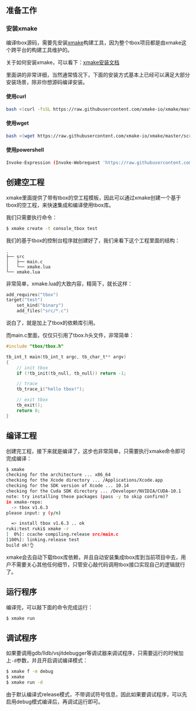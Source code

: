 
## 准备工作

### 安装xmake

编译tbox源码，需要先安装[xmake](https://github.com/xmake-io/xmake)构建工具，因为整个tbox项目都是由xmake这个跨平台的构建工具维护的。

关于如何安装xmake，可以看下：[xmake安装文档](https://xmake.io/#/zh-cn/guide/installation)

里面讲的非常详细，当然通常情况下，下面的安装方式基本上已经可以满足大部分安装场景，除非你想源码编译安装。

#### 使用curl

```bash
bash <(curl -fsSL https://raw.githubusercontent.com/xmake-io/xmake/master/scripts/get.sh)
```

#### 使用wget

```bash
bash <(wget https://raw.githubusercontent.com/xmake-io/xmake/master/scripts/get.sh -O -)
```

#### 使用powershell

```bash
Invoke-Expression (Invoke-Webrequest 'https://raw.githubusercontent.com/xmake-io/xmake/master/scripts/get.ps1' -UseBasicParsing).Content
```

## 创建空工程

xmake里面提供了带有tbox的空工程模板，因此可以通过xmake创建一个基于tbox的空工程，来快速集成和编译使用tbox库。

我们只需要执行命令：

```bash
$ xmake create -t console_tbox test
```

我们的基于tbox的控制台程序就创建好了，我们来看下这个工程里面的结构：

```
.
├── src
│   ├── main.c
│   └── xmake.lua
└── xmake.lua
```

非常简单，xmake.lua的大致内容，精简下，就长这样：

```lua
add_requires("tbox")
target("test")
    set_kind("binary")
    add_files("src/*.c")
```

说白了，就是加上了tbox的依赖库引用。

而main.c里面，仅仅只引用了tbox.h头文件，非常简单：

```c
#include "tbox/tbox.h"

tb_int_t main(tb_int_t argc, tb_char_t** argv)
{
    // init tbox
    if (!tb_init(tb_null, tb_null)) return -1;

    // trace
    tb_trace_i("hello tbox!");

    // exit tbox
    tb_exit();
    return 0;
}
```

## 编译工程

创建完工程，接下来就是编译了，这步也非常简单，只需要执行xmake命令即可完成编译：

```bash
$ xmake
checking for the architecture ... x86_64
checking for the Xcode directory ... /Applications/Xcode.app
checking for the SDK version of Xcode ... 10.14
checking for the Cuda SDK directory ... /Developer/NVIDIA/CUDA-10.1
note: try installing these packages (pass -y to skip confirm)?
in xmake-repo:
  -> tbox v1.6.3 
please input: y (y/n)

  => install tbox v1.6.3 .. ok                                                                                                                                                    
ruki:test ruki$ xmake -r 
[  0%]: ccache compiling.release src/main.c
[100%]: linking.release test
build ok!👌
```

xmake会去自动下载tbox库依赖，并且自动安装集成tbox库到当前项目中去，用户不需要关心其他任何细节，只管安心敲代码调用tbox接口实现自己的逻辑就行了。

## 运行程序

编译完，可以敲下面的命令完成运行：

```bash
$ xmake run
```

## 调试程序

如果要调用gdb/lldb/vsjitdebugger等调试器来调试程序，只需要运行的时候加上`-d`参数，并且开启调试编译模式：

```bash
$ xmake f -m debug
$ xmake
$ xmake run -d
```

由于默认编译式release模式，不带调试符号信息，因此如果要调试程序，可以先启用debug模式编译后，再调试运行即可。

